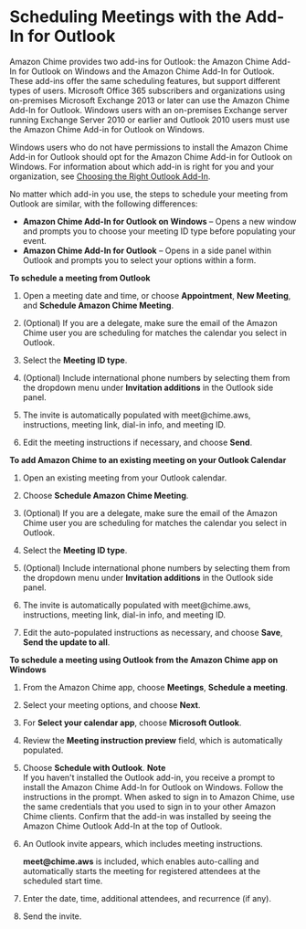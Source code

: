 # Scheduling Meetings with the Add\-In for Outlook<a name="chime-scheduling-outlook"></a>

Amazon Chime provides two add\-ins for Outlook: the Amazon Chime Add\-In for Outlook on Windows and the Amazon Chime Add\-In for Outlook\. These add\-ins offer the same scheduling features, but support different types of users\. Microsoft Office 365 subscribers and organizations using on\-premises Microsoft Exchange 2013 or later can use the Amazon Chime Add\-In for Outlook\. Windows users with an on\-premises Exchange server running Exchange Server 2010 or earlier and Outlook 2010 users must use the Amazon Chime Add\-in for Outlook on Windows\.

Windows users who do not have permissions to install the Amazon Chime Add\-in for Outlook should opt for the Amazon Chime Add\-in for Outlook on Windows\. For information about which add\-in is right for you and your organization, see [Choosing the Right Outlook Add\-In](https://answers.chime.aws/articles/663/choosing-the-right-outlook-add-in.html)\. 

No matter which add\-in you use, the steps to schedule your meeting from Outlook are similar, with the following differences:
+ **Amazon Chime Add\-In for Outlook on Windows** – Opens a new window and prompts you to choose your meeting ID type before populating your event\.
+ **Amazon Chime Add\-In for Outlook** – Opens in a side panel within Outlook and prompts you to select your options within a form\.

**To schedule a meeting from Outlook**

1. Open a meeting date and time, or choose **Appointment**, **New Meeting**, and **Schedule Amazon Chime Meeting**\.

1. \(Optional\) If you are a delegate, make sure the email of the Amazon Chime user you are scheduling for matches the calendar you select in Outlook\.

1. Select the **Meeting ID type**\.

1. \(Optional\) Include international phone numbers by selecting them from the dropdown menu under **Invitation additions** in the Outlook side panel\.

1. The invite is automatically populated with meet@chime\.aws, instructions, meeting link, dial\-in info, and meeting ID\.

1. Edit the meeting instructions if necessary, and choose **Send**\.

**To add Amazon Chime to an existing meeting on your Outlook Calendar**

1. Open an existing meeting from your Outlook calendar\.

1. Choose **Schedule Amazon Chime Meeting**\.

1. \(Optional\) If you are a delegate, make sure the email of the Amazon Chime user you are scheduling for matches the calendar you select in Outlook\.

1. Select the **Meeting ID type**\.

1. \(Optional\) Include international phone numbers by selecting them from the dropdown menu under **Invitation additions** in the Outlook side panel\.

1. The invite is automatically populated with meet@chime\.aws, instructions, meeting link, dial\-in info, and meeting ID\.

1. Edit the auto\-populated instructions as necessary, and choose **Save**, **Send the update to all**\.

**To schedule a meeting using Outlook from the Amazon Chime app on Windows**

1. From the Amazon Chime app, choose **Meetings**, **Schedule a meeting**\.

1. Select your meeting options, and choose **Next**\.

1. For **Select your calendar app**, choose **Microsoft Outlook**\.

1. Review the **Meeting instruction preview** field, which is automatically populated\.

1. Choose **Schedule with Outlook**\.
**Note**  
If you haven't installed the Outlook add\-in, you receive a prompt to install the Amazon Chime Add\-In for Outlook on Windows\. Follow the instructions in the prompt\. When asked to sign in to Amazon Chime, use the same credentials that you used to sign in to your other Amazon Chime clients\. Confirm that the add\-in was installed by seeing the Amazon Chime Outlook Add\-In at the top of Outlook\.

1. An Outlook invite appears, which includes meeting instructions\.

   **meet@chime\.aws** is included, which enables auto\-calling and automatically starts the meeting for registered attendees at the scheduled start time\.

1. Enter the date, time, additional attendees, and recurrence \(if any\)\.

1. Send the invite\.
